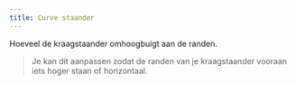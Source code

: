 ```yaml
---
title: Curve staander
---
```


Hoeveel de kraagstaander omhoogbuigt aan de randen.

> Je kan dit aanpassen zodat de randen van je kraagstaander vooraan iets hoger staan of horizontaal.